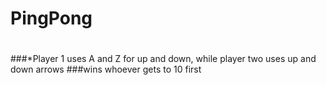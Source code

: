 # PingPong
#
###*Player 1 uses A and Z for up and down, while player two uses up and down arrows
###wins whoever gets to 10 first
